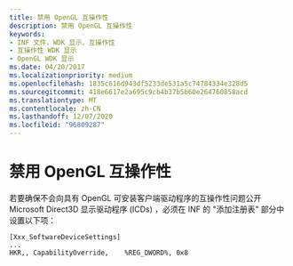 ```yaml
---
title: 禁用 OpenGL 互操作性
description: 禁用 OpenGL 互操作性
keywords:
- INF 文件，WDK 显示，互操作性
- 互操作性 WDK 显示
- OpenGL WDK 显示
ms.date: 04/20/2017
ms.localizationpriority: medium
ms.openlocfilehash: 1835c616d943df5233de531a5c74784334e328d5
ms.sourcegitcommit: 418e6617e2a695c9cb4b37b5b60e264760858acd
ms.translationtype: MT
ms.contentlocale: zh-CN
ms.lasthandoff: 12/07/2020
ms.locfileid: "96809287"
---
```

# <a name="disabling-interoperability-with-opengl"></a>禁用 OpenGL 互操作性


若要确保不会向具有 OpenGL 可安装客户端驱动程序的互操作性问题公开 Microsoft Direct3D 显示驱动程序 (ICDs) ，必须在 INF 的 "添加注册表" 部分中设置以下项：

```inf
[Xxx_SoftwareDeviceSettings]
...
HKR,, CapabilityOverride,    %REG_DWORD%, 0x8
```

 

 





